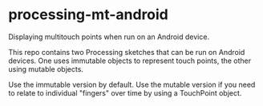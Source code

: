 processing-mt-android
=====================

Displaying multitouch points when run on an Android device.

This repo contains two Processing sketches that can be run on Android devices. One uses immutable objects to represent touch points, the other using mutable objects.

Use the immutable version by default. Use the mutable version if you need to relate to individual "fingers" over time by using a TouchPoint object.


